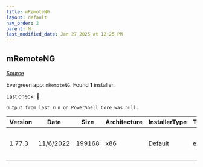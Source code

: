 ```yaml
---
title: mRemoteNG
layout: default
nav_order: 2
parent: M
last_modified_date: Jan 27 2025 at 12:25 PM
---
```


## mRemoteNG

[Source](https://mremoteng.org/)

Evergreen app: `mRemoteNG`. Found **1** installer.

Last check: 🔴
```
Output from last run on PowerShell Core was null.
```

| Version | Date      | Size   | Architecture | InstallerType | Type | URI                                                                                                                                                                    |
| ------- | --------- | ------ | ------------ | ------------- | ---- | ---------------------------------------------------------------------------------------------------------------------------------------------------------------------- |
| 1.77.3  | 11/6/2022 | 199168 | x86          | Default       | exe  | [https://github.com/mRemoteNG/mRemoteNG/releases/download/v1.77.3-nb/mRemoteNG.exe](https://github.com/mRemoteNG/mRemoteNG/releases/download/v1.77.3-nb/mRemoteNG.exe) |
